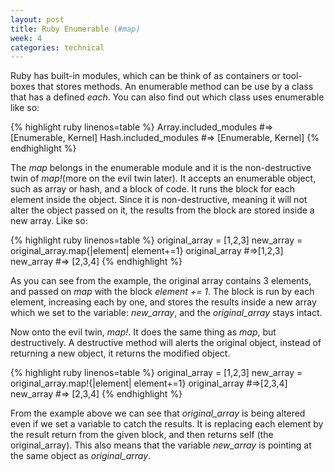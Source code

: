 ```yaml
---
layout: post
title: Ruby Enumerable (#map)
week: 4
categories: technical
---
```

Ruby has built-in modules, which can be think of as containers or tool-boxes that stores methods. An enumerable method can be use by a class that has a defined <em>each</em>. You can also find out which class uses enumerable like so:

{% highlight ruby linenos=table %}
Array.included_modules #=> [Enumerable, Kernel]
Hash.included_modules #=> [Enumerable, Kernel]
{% endhighlight %}

The <em>map</em> belongs in the enumerable module and it is the non-destructive twin of <em>map!</em>(more on the evil twin later). It accepts an enumerable object, such as array or hash, and a block of code. It runs the block for each element inside the object. Since it is non-destructive, meaning it will not alter the object passed on it, the results from the block are stored inside a new array. Like so:

{% highlight ruby linenos=table %}
original_array = [1,2,3]
new_array = original_array.map{|element| element+=1}
original_array #=>[1,2,3]
new_array #=> [2,3,4]
{% endhighlight %}

As you can see from the example, the original array contains 3 elements, and passed on <em>map</em> with the block <em>element += 1</em>. The block is run by each element, increasing each by one, and stores the results inside a new array which we set to the variable: <em>new_array</em>, and the <em>original_array</em> stays intact.

Now onto the evil twin, <em>map!</em>. It does the same thing as <em>map</em>, but destructively. A destructive method will alerts the original object, instead of returning a new object, it returns the modified object.

{% highlight ruby linenos=table %}
original_array = [1,2,3]
new_array = original_array.map!{|element| element+=1}
original_array #=>[2,3,4]
new_array #=> [2,3,4]
{% endhighlight %}

From the example above we can see that <em>original_array</em> is being altered even if we set a variable to catch the results. It is replacing each element by the result return from the given block, and then returns self (the original_array). This also means that the variable <em>new_array</em> is pointing at the same object as <em>original_array</em>.